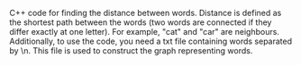 C++ code for finding the distance between words. Distance is defined as the shortest path between the words (two words are connected if they differ exactly at one letter).
For example, "cat" and "car" are neighbours. Additionally, to use the code, you need a txt file containing words separated by \n. This file is used to construct the graph representing words.
